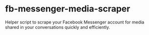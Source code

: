 # fb-messenger-media-scraper
Helper script to scrape your Facebook Messenger account for media shared in your conversations quickly and efficiently.
